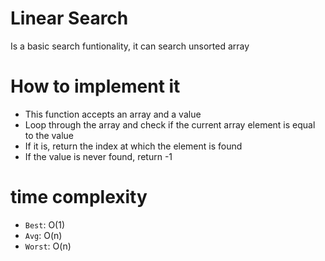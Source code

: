 # Linear Search

Is a basic search funtionality, it can search unsorted array

# How to implement it

* This function accepts an array and a value
* Loop through the array and check if the current array element is equal to the value
* If it is, return the index at which the element is found
* If the value is never found, return -1

# time complexity

* `Best`: O(1)
* `Avg`: O(n)
* `Worst`: O(n)
